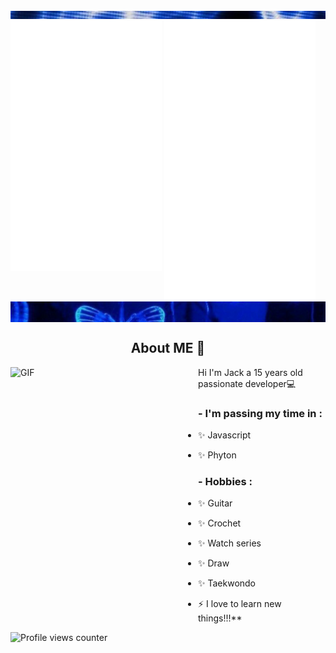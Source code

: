 <div class="parte_de_arriba">
<img src="22.png">
</div>


<div>
  <img src="/metrics1.svg" width="48%" align="top" />
  <img src="/metrics2.svg" width="48%"  />
</div>

<div class="contenedor">
<img src="3vs4.png" align="top">
</div>










## <div align="center">About ME 💬 </div>  
 

<img height="420" width="300" alt="GIF" align="left" src="https://images.pexels.com/photos/213399/pexels-photo-213399.jpeg?auto=compress&cs=tinysrgb&w=1260&h=750&dpr=1">

Hi I'm Jack a 15 years old passionate developer💻  
  

 ### - I'm passing my time in :
- ✨ Javascript
- ✨ Phyton


  ###    - Hobbies : 
- ✨ Guitar
- ✨ Crochet
- ✨ Watch series
- ✨ Draw
- ✨  Taekwondo
- ⚡ I love to learn new things!!!**  


![Profile views counter](https://komarev.com/ghpvc/?username=jackvvl&&style=flat-square)  


<p align="left">







